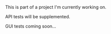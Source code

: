 This is part of a project I'm currently working on.

API tests will be supplemented.

GUI tests coming soon...
